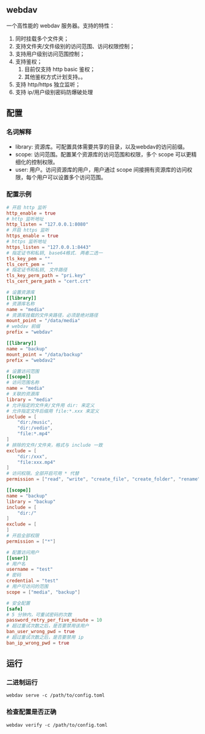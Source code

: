 ## webdav

一个高性能的 webdav 服务器。支持的特性：
1. 同时挂载多个文件夹；
2. 支持文件夹/文件级别的访问范围、访问权限控制；
3. 支持用户级别访问范围控制；
4. 支持鉴权；
   1. 目前仅支持 http basic 鉴权；
   2. 其他鉴权方式计划支持。。
5. 支持 http/https 独立监听；
6. 支持 ip/用户级别密码防爆破处理

## 配置

### 名词解释

+ library: 资源库。可配置具体需要共享的目录，以及webdav的访问前缀。
+ scope: 访问范围。配置某个资源库的访问范围和权限，多个 scope 可以更精细化的控制权限。
+ user: 用户。访问资源库的用户，用户通过 scope 间接拥有资源库的访问权限，每个用户可以设置多个访问范围。

### 配置示例

```toml
# 开启 http 监听
http_enable = true
# http 监听地址
http_listen = "127.0.0.1:8080"
# 开启 https 监听
https_enable = true
# https 监听地址
https_listen = "127.0.0.1:8443"
# 指定证书和私钥, base64格式. 两者二选一
tls_key_pem = ""
tls_cert_pem = ""
# 指定证书和私钥, 文件路径
tls_key_perm_path = "pri.key"
tls_cert_perm_path = "cert.crt"

# 设置资源库
[[library]]
# 资源库名称
name = "media"
# 资源库挂载的文件夹路径，必须是绝对路径
mount_point = "/data/media"
# webdav 前缀
prefix = "webdav"

[[library]]
name = "backup"
mount_point = "/data/backup"
prefix = "webdav2"

# 设置访问范围
[[scope]]
# 访问范围名称
name = "media"
# 关联的资源库
library = "media"
# 允许指定的文件夹/文件用 dir: 来定义
# 允许指定文件后缀用 file:*.xxx 来定义
include = [
    "dir:/music",
    "dir:/vedio",
    "file:*.mp4"
]
# 排除的文件/文件夹，格式与 include 一致
exclude = [
    "dir:/xxx",
    "file:xxx.mp4"
]
# 访问权限。全部开启可用 * 代替
permission = ["read", "write", "create_file", "create_folder", "rename"]

[[scope]]
name = "backup"
library = "backup"
include = [
    "dir:/"
]
exclude = [
]
# 开启全部权限
permission = ["*"]

# 配置访问用户
[[user]]
# 用户名
username = "test"
# 密码
credential = "test"
# 用户可访问的范围
scope = ["media", "backup"]

# 安全配置
[safe]
# 5 分钟内，可重试密码的次数
password_retry_per_five_minute = 10
# 超过重试次数之后，是否要禁用该用户
ban_user_wrong_pwd = true
# 超过重试次数之后，是否要禁用 ip
ban_ip_wrong_pwd = true
```

## 运行

### 二进制运行
```shell
webdav serve -c /path/to/config.toml
```

### 检查配置是否正确

```shell
webdav verify -c /path/to/config.toml
```